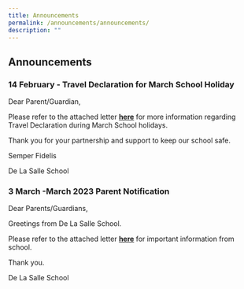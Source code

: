 ```yaml
---
title: Announcements
permalink: /announcements/announcements/
description: ""
---
```


## Announcements

### 14 February - Travel Declaration for March School Holiday


Dear Parent/Guardian,

Please refer to the attached letter [**here**](/files/14%20Feb%202023%20travel%20declaration%20hard%20copy.pdf) for more information regarding Travel Declaration during March School holidays.

Thank you for your partnership and support to keep our school safe.

Semper Fidelis

De La Salle School

### 3 March -March 2023 Parent Notification


Dear Parents/Guardians,

  

Greetings from De La Salle School.

  

Please refer to the attached letter [**here**](/files/3%20Mar%202023%20PN.pdf) for important information from school. 

  

Thank you.

  

De La Salle School